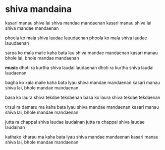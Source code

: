 # shiva mandaina
kasari manau shiva lai shiva mandae mandaenan
kasari manau shiva lai shiva mandae mandaenan

phoola ko mala shiva laudae lauudaenan
phoola ko mala shiva laudae lauudaenan

sarpa ko mala maile kaha bata lau
shiva mandae mandaenan
kasari manau bhole lai, bhole mandae mandaenan

**music**
dhoti ra kurtha shiva laudai laudaenan
dhoti ra kurtha shiva laudai laudaenan

bagha ko xala maile kaha bata lyau
shiva mandae mandaenan
kasari manau shiva lai, bhole mandae mandaenan

basa ko laura shiva tekdae tekdaenan
basa ko laura shiva tekdae tekdaenan

tirsul ra damaru ma kaha bata lyau
shiva mandae mandaenan
kasari manau shiva lai, bhole mandae mandaenan

jutta ra chappal shiva laudae laudainan
jutta ra chappal shiva laudae laudainan

kathako kharau ma kaha bata lyau
shiva mandae mandaenan
kasari manau shiva lai, bhole mandae mandaenan